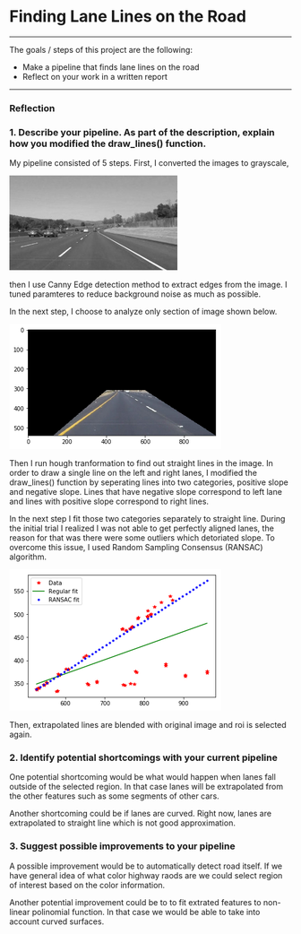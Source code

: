 # **Finding Lane Lines on the Road** 

---

The goals / steps of this project are the following:
* Make a pipeline that finds lane lines on the road
* Reflect on your work in a written report


[//]: # (Image References)
---

### Reflection

### 1. Describe your pipeline. As part of the description, explain how you modified the draw_lines() function.

My pipeline consisted of 5 steps. First, I converted the images to grayscale, 

![alt text](./examples/grayscale.jpg)

then I use Canny Edge detection method to extract edges from the image. I tuned paramteres to reduce background
noise as much as possible. 

In the next step, I choose to analyze only section of image shown below.

![alt text](./examples/region_of_interest.png)     

Then I run hough tranformation to find out straight lines in the image. 
In order to draw a single line on the left and right lanes, I modified the draw_lines() function by 
seperating lines into two categories, positive slope and negative slope. Lines that have negative slope correspond
to left lane and lines with positive slope correspond to right lines. 

In the next step I fit those two categories separately to straight line. During the initial trial I realized 
I was not able to get perfectly aligned lanes, the reason for that was there were some outliers which detoriated 
slope. To overcome this issue, I used Random Sampling Consensus (RANSAC) algorithm. 

![alt text](./examples/ransac_example.png)
  
Then, extrapolated lines are blended with original image and roi is selected again.

### 2. Identify potential shortcomings with your current pipeline

One potential shortcoming would be what would happen when lanes fall outside of the selected region. 
In that case lanes will be extrapolated from the other features such as some segments of other cars.  

Another shortcoming could be if lanes are curved. Right now, lanes are extrapolated to straight line
which is not good approximation. 

### 3. Suggest possible improvements to your pipeline

A possible improvement would be to automatically detect road itself. If we have general idea of what color
highway raods are we could select region of interest based on the color information. 

Another potential improvement could be to to fit extrated features to non-linear polinomial function. 
In that case we would be able to take into account curved surfaces. 
